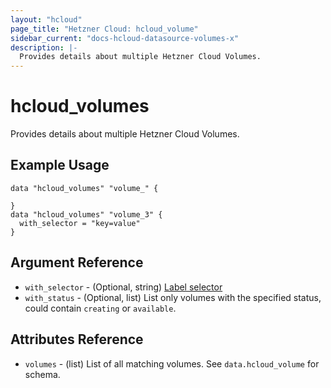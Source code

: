 ```yaml
---
layout: "hcloud"
page_title: "Hetzner Cloud: hcloud_volume"
sidebar_current: "docs-hcloud-datasource-volumes-x"
description: |-
  Provides details about multiple Hetzner Cloud Volumes.
---
```


# hcloud_volumes

Provides details about multiple Hetzner Cloud Volumes.

## Example Usage

```hcl
data "hcloud_volumes" "volume_" {

}
data "hcloud_volumes" "volume_3" {
  with_selector = "key=value"
}
```

## Argument Reference

- `with_selector` - (Optional, string) [Label selector](https://docs.hetzner.cloud/#overview-label-selector)
- `with_status` - (Optional, list) List only volumes with the specified status, could contain `creating` or `available`.

## Attributes Reference

- `volumes` - (list) List of all matching volumes. See `data.hcloud_volume` for schema.
